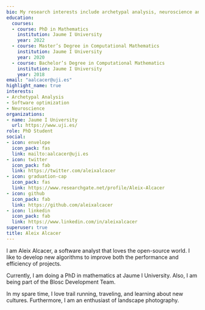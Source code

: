 ```yaml
---
bio: My research interests include archetypal analysis, neuroscience and software optimization.
education:
  courses:
  - course: PhD in Mathematics
    institution: Jaume I University
    year: 2022
  - course: Master’s Degree in Computational Mathematics
    institution: Jaume I University
    year: 2020
  - course: Bachelor’s Degree in Computational Mathematics
    institution: Jaume I University
    year: 2018
email: "aalcacer@uji.es"
highlight_name: true
interests:
- Archetypal Analysis
- Software optimization
- Neuroscience
organizations:
- name: Jaume I University
  url: https://www.uji.es/
role: PhD Student
social:
- icon: envelope
  icon_pack: fas
  link: mailto:aalcacer@uji.es
- icon: twitter
  icon_pack: fab
  link: https://twitter.com/aleixalcacer
- icon: graduation-cap
  icon_pack: fas
  link: https://www.researchgate.net/profile/Aleix-Alcacer
- icon: github
  icon_pack: fab
  link: https://github.com/aleixalcacer
- icon: linkedin
  icon_pack: fab
  link: https://www.linkedin.com/in/aleixalcacer
superuser: true
title: Aleix Alcacer
---
```

I am Aleix Alcacer, a software analyst that loves the open-source world. I like to develop new algorithms to improve both the performance and efficiency of projects.

Currently, I am doing a PhD in mathematics at Jaume I University. Also, I am being part of the Blosc Development Team.

In my spare time, I love trail running, traveling, and learning about new cultures. Furthermore, I am an enthusiast of landscape photography.

<!---
{{< icon name="download" pack="fas" >}} Download my {{< staticref "uploads/demo_resume.pdf" "newtab" >}}resumé{{< /staticref >}}.
--->

